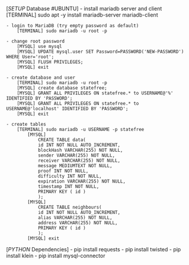 [*SETUP* Database #UBUNTU]
	- install mariadb server and client
		[TERMINAL] sudo apt -y install mariadb-server mariadb-client

	- login to MariaDB (try empty password as default)
		[TERMINAL] sudo mariadb -u root -p

	- change root password
		[MYSQL] use mysql
		[MYSQL] UPDATE mysql.user SET Password=PASSWORD('NEW-PASSWORD') WHERE User='root';
		[MYSQL] FLUSH PRIVILEGES;
		[MYSQL] exit

	- create database and user
		[TERMINAL] sudo mariadb -u root -p
		[MYSQL] create database statefree;
		[MYSQL] GRANT ALL PRIVILEGES ON statefree.* to USERNAME@'%' IDENTIFIED BY 'PASSWORD';
		[MYSQL] GRANT ALL PRIVILEGES ON statefree.* to USERNAME@'localhost' IDENTIFIED BY 'PASSWORD';
		[MYSQL] exit

	- create tables
		[TERMINAL] sudo mariadb -u USERNAME -p statefree
			[MYSQL] 
				CREATE TABLE data(
				id INT NOT NULL AUTO_INCREMENT,
				blockHash VARCHAR(255) NOT NULL,
				sender VARCHAR(255) NOT NULL,
				receiver VARCHAR(255) NOT NULL,
				message MEDIUMTEXT NOT NULL,
				proof INT NOT NULL,
				difficulty INT NOT NULL,
				expiration VARCHAR(255) NOT NULL,
				timestamp INT NOT NULL,
				PRIMARY KEY ( id )
				);
			[MYSQL] 
				CREATE TABLE neighbours(
				id INT NOT NULL AUTO_INCREMENT,
				alias VARCHAR(255) NOT NULL,
				address VARCHAR(255) NOT NULL,
				PRIMARY KEY ( id )
				);
			[MYSQL] exit

[*PYTHON* Dependencies]
	- pip install requests
	- pip install twisted
	- pip install klein
	- pip install mysql-connector
